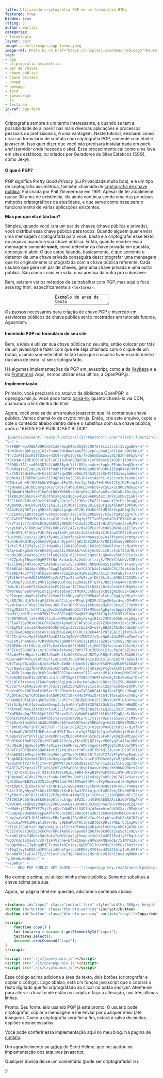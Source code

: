 ```yaml
---
title: Utilizando criptografia PGP em um formulário HTML
featured: true
hidden: true
rating: 3
author: marllus
categories:
- tecnologia
layout: post
image: assets/images/pgp-forms.jpeg
image-ref: Photo by <a href="https://unsplash.com/@maurosbicego">Mauro Sbicego</a>
tags:
- pgp
- criptografia assimétrica
- par de chaves
- chave pública
- chave privada
- gnupg
- openpgp
- form
- javascript
- js
- textarea
id-ref: pgp-form
---
```


Criptografia sempre é um termo interessante, e quando se tem a possibilidade de a inserir nas mais diversas aplicações e processos pessoais ou profissionais, é uma vantagem. Neste tutorial, ensinarei como criar um formulário de contato com criptografia PGP, somente com html e javascript. Isso quer dizer que você não precisará instalar nada em *back-end* (servidor onde hospeda o site). Esse procedimento cai como uma luva em  sites estáticos, ou criados por Geradores de Sites Estáticos (SSG), como Jekyll. 

#### O que é PGP?

PGP significa *Pretty Good Privacy* (ou Privacidade muito boa), e é um tipo de criptografia assimétrica, também chamada de <a href="https://pt.wikipedia.org/wiki/Criptografia_de_chave_p%C3%BAblica" target="_blank">criptografia de chave pública</a>. Foi criada por Phil Zimmerman em 1991. Apesar de ter atualmente quase 30 anos de existência, ela ainda continua sendo uma das principais métodos criptográficos da atualidade, e que serve como base para o funcionamento de várias aplicações existentes.

**Mas por que ela é tão boa?**

Simples, quando você cria um par de chaves (chave pública e privada), você distribui essa chave pública para todos. Quando alguém quer enviar uma mensagem criptografada para você, basta ela criptografar esse texto ou arquivo usando a sua chave pública. Então, quando receber essa mensagem somente **você**, como detentor da chave privada em questão, conseguirá abrir. O que estou falando, basicamente, é que somente o detentor de uma chave privada conseguirá descriptografar uma mensagem que foi originalmente criptografada com a chave pública referente. Cada usuário que gera um par de chaves, gera uma chave privada e uma outra pública. São como irmãs em vida, uma precisa da outra pra sobreviver.

 Bem, existem vários métodos de se trabalhar com PGP, mas aqui o foco será *tag* html, especificamente a `<textarea>`.

<center><textarea>Exemplo de area de texto</textarea></center>

Os passos necessários para criação de chave PGP e inserção em servidores públicos de chave pública serão mostrados em tutoriais futuros. Aguardem.

#### Inserindo PGP no formulário do seu site

Bem, a ideia é utilizar sua chave pública no seu site, então colocar por trás de um javascript e fazer com que ele seja chamado com o clique de um botão, usando somente html. Então tudo que o usuário tiver escrito dentro da caixa de texto irá ser criptografado.

Há algumas implementações de PGP em javascript, como a da [Keybase](https://keybase.io/kbpgp) e a do [Protonmail](https://openpgpjs.org/). Aqui, iremos utilizar essa última, a OpenPGP.js.

**Implementação**

Primeiro, você precisará do arquivo da biblioteca OpenPGP, o openpgp.min.js. Você pode tanto [baixá-lo](https://cdn.jsdelivr.net/npm/openpgp@4.10.4/dist/openpgp.min.js), quanto chamá-lo via CDN, chamando o link dentro do html.

Agora, você precisa de um arquivo javascript que irá conter sua chave pública. Vamos chamá-lo de crypto.min.js. Então, crie este arquivo, copie e cole o conteúdo abaixo dentro dele e o substitua com sua chave pública, após o "BEGIN PGP PUBLIC KEY BLOCK".

```javascript
`jQuery(document).ready(function(){$("#button").one("click",function(){if(!window.crypto.getRandomValues)return $("#button").val("Error"),window.alert("This browser isn't supported!"),!1;if("Encrypt"===$("#button").html()){var pubkey="-----BEGIN PGP PUBLIC KEY BLOCK-----\n" +
"\n" +
"xsFNBFrwpJABEADQRCHJXzd6FbwqK4Zo3Oq9l7OO767FIxsJrzIl3VqguBeY\n" +
"1RmJkckcBBP1ssy1K3xTn0WQ3MrNAw6a4Gf5CGzpFLLM4022KTi6euhDP/HM\n" +
"Tn/ZxF4IZswMJIfQ3w5+dZC9/rqPoIUjK6/fkQb0xDbmZoivB1J8Zh46FbzV\n" +
"X8cU9AugIRb1D0jsP1QlCyF/Ipuks00BqXlgD+iyP6W0orQ548B5rjr3Njrk\n" +
"25DNUi7A1fsw6Bk3D7bJ/W6R86ydrYtttQ9/gesdu+cfopkcEPahs3mqO3c+\n" +
"hUGdGgjryI/gLgb/CDTtP4ghAf8P46TctWt0QgubDYRU3BUjIEpgR44p799f\n" +
"UxYSNt16HsbKuxW+Ua5AJ3A7sqwQNEuG0mLZ9Rh3UJ3bXeTOf9UxvmyadWoe\n" +
"pONc6a2I7UEMkRGsXv5EYHQPmKiKa2ES6SJH7+ct4eFKC+dicsvo3grcu8n2\n" +
"OTHzLaSn+RlYHSRA5bYMDqWku5PuYOgEecIygFkQyT+MiVUH17Cy/KVFi+q4\n" +
"rgHyeUdZGhrDULArgJoKv/txqF/l4hoUCHkLSw4bnQ+9c5E2xuCdRUVNdGxp\n" +
"TjNWoWHi9keMtoF1UmPafN8xWKRBDt8HG+wM4416EvOaAMscQWCuDkfDzjXg\n" +
"llkQmIMqohLPuk4YsbdfNxaYgAiFQUgKy4lpCwARAQABzTJNYXJsbHVzIGRl\n" +
"IE1lbG8gTHVzdG9zYSA8bWFybGx1c2x1c3Rvc2FAZ21haWwuY29tPsLBfwQQ\n" +
"AQgAKQUCWvCkkQYLCQcIAwIJEL8jR6Tjicg9BBUICgIDFgIBAhkBAhsDAh4B\n" +
"AAoJEL8jR6Tjicg9BkkP/3qMa1gzgNbXT2HLiW4bk+SldB7A+GipADSqCZv/\n" +
"uDCEHmxyIB0zteZuVrv09Kz/o6B5Ts9GjaT6Sd8Opk8z/oz6JPgHSpgq76TU\n" +
"QoZwFmTPPOOb5YL61ur+gG10pJz8iLjlOqfgfPl7xU03ymhADhdIRYbG9iAU\n" +
"ssVT3m1zf/nabWL0c8gGA8C2yN0G2C4R1dm3cOMzq5IUHi2Ad4pAe3Jw9yMS\n" +
"vbyLh8Fy5TUNhUwzTFMixRdRxVZF/4Z7x/0vAQPLxrPvtOW2QNv6LajEllov\n" +
"db8+0VTuFTmLVzPJbrAEivq41mQ+jmKSScJcJ5m4cBixCJOzopXIP4z19cse\n" +
"TuKPtDCRCoy/1/2DP9Yfy4u88IOpVfgnGkrn+Wp8szBo/asTfrpyx6eYmVq/\n" +
"2Dm4Es0RG7BvgGGhAZVWgwLah0ypcFOjqKsIb822RZ/ArQD1zN5udyW8RcCF\n" +
"idtclfPiT37qTysIZriMg48k/1ZUD189lXs0UCkOIu6359ANldusr3/NjaYb\n" +
"EAq+oxDkgSoE+QYhHG6KycAqAIiVUmKAk/vVNEySnNzJimBcxFzkf2Cd/RLl\n" +
"ouduJd6BvGAYopEy3cZXls8QYpZp+6ZExxvoCcq8VCfLqDwNvy5y03R7cuik\n" +
"rSCZpzUjIBupkGWgHR75tNArRcdacNgRz2oOzbflzij8zTRNYXJsbHVzIGRl\n" +
"IE1lbG8gTHVzdG9zYSA8bWFybGx1cy5sdXN0b3NhQHN0aS51ZmMuYnI+wsFy\n" +
"BBABCAAcBQJdpkD5BgsJBwgDAgQVCAoCAxYCAQIbAwIeAQAKCRC/I0ek44nI\n" +
"PSbRD/4xJrftjhWlUswS+AR9+r1RwzKax4SKS9xzM5nAcIPrXmteN5f+47/T\n" +
"jT4LHeY9w+GADlA5VWWOsyZnRTIuz93av2kFxgylDKl6kiGveA90X3C2XUMb\n" +
"bKuhApf8JinJM3BMkjlgdADcUDfxcozS2mAzEfPTQYkkJN8cj45G4wKT0/KW\n" +
"zM4/BiJ84xKF2bA2wXHzQcPQ1GLAnrf77Oew21tD38z7Br8vDrbCk3UPghVa\n" +
"bWO7eEqhsaUPwW6In511g+P5ebbnWtVTMcHX35nhbysoxQdIgNzbu82+CWWX\n" +
"nP2acpqpUUgPc4IeEqG2VVam75LkBHypaFxlSWPbAoEaleUsCQq4/yOMjafc\n" +
"gs8O/SNcUjWToErqF1ZX0rakCCiLjqxNPvgLjM82R/ZUge8H6pcdvg/O4+RZ\n" +
"vvW+EuHkcTdhaSCmATNw/3KDUT4+3Bhdf1yyjtkhcAqgdwhSCUky/8JIYOzW\n" +
"97gJN2ZST1rkCFT11gqQwzXuMq9bd6bD3iTIY+MVboeAgEg+xiOppXiZWlGe\n" +
"kwH31//NiMlc+Hh87WYfFst8B21nQOKOwqMXZH6gY2KYJg1kR9k35iVlhuar\n" +
"3r9UTEPmRjlaFiWhOl4au5ixN9Qw4BiK3AyXikgIBIx223P0a5GhNuwspUqy\n" +
"2FlaaT38y3bxkd0CGFRVDa2q4ky0y80zTWFybGx1cyBkZSBNZWxvIEx1c3Rv\n" +
"c2EgPG1hcmxsdXNsdXN0b3NhQHJpc2V1cC5uZXQ+wsFyBBABCAAcBQJdpkEh\n" +
"BgsJBwgDAgQVCAoCAxYCAQIbAwIeAQAKCRC/I0ek44nIPQT1EAC2lIfVxGTN\n" +
"0c7Ss1nKcz9pk53SuR6S4oDI54oJqTNV+1ZMW72/xZaxNWBzAUwM5BvoZknC\n" +
"kBimMiTnm46ek/PJRYNWOsVo7gWN974FoVE3yIBX2ssBZHtxnnUSSycNDju0\n" +
"AlOE09nettFdUcGjcNTSz6zAYAnr6AFY3bH82ztj6KOEQ3fw/niAelGSivU/\n" +
"APZCKc5GSUBFA/Lm/iCUhhGefska9g0P8PxTTHxJBbBoiS3vuPp/aCbZiKv/\n" +
"2AcWv97+HNpoLtxvBD3d3onMnl6zUCXZ41cuAUBZZyUSBQe0L6DATq83A8Kf\n" +
"6UwTwHMhPvYL0l9tt6VrlIoU83OsJVuSUYWUiKIn1OU1Sl2uhIBz74JGduu1\n" +
"wfJToLpZB/aQDos6jd6UPkCMuIWH8rlHJmfb7zNOYvH05GPMuqMLOW8CKOAB\n" +
"VETNqw69Jg2fDkYdC8UmzwCQPGBN/iauy4/xljnKz2BgPcgbSkKmhISmMrIM\n" +
"vCW9BLZzwqnjkyQt0bSvvN07PS7YA+kmosxSI2I+wnscUM1uYUtnyBMOSl9B\n" +
"dEe52EOZbsM1zqZKYBzarafnaOTXkgK5ITXBX4Y4W99kZveBgX1EzEwKwmfD\n" +
"0iiDlGftrsnng2T64wPqNNz/6g1pxN2+Rarbm3wDwSr8BKzzJ51Z5UuN9dAh\n" +
"DVcurY/Xph4pI805TWFybGx1cyBkZSBNZWxvIEx1c3Rvc2EgPG1hcmxsdXMu\n" +
"bHVzdG9zYUB1bmlmYW5vci5lZHUuYnI+wsFyBBABCAAcBQJdpkFQBgsJBwgD\n" +
"AgQVCAoCAxYCAQIbAwIeAQAKCRC/I0ek44nIPWozD/42S4tT6blob6xm7AUy\n" +
"nDQ4BU3DlGEybzqhGTVOdOilEUfIf+Ed8jRpRNxKIFEEObyYUefMlHAJXYoe\n" +
"5tr5z2gEHlC4p0owSxNUwmpJLAyAvKOhTpOF18X07BJYQsN2bcIMHOhHHdDD\n" +
"rKkXKnOPAyEIdtrD3/Kt83CZFLloYaOL/rbOinbeit/bEq26LLRoZnCmM40B\n" +
"2YgPN8mqDq/7FH3CphS3KfT6avx5lCgVa5mNRigG8Et8lbVC6PJqD/nScKhk\n" +
"pOmLFLMmFSJK5li5kMFD1stmxvn2xWXVDLwrGL/y1j+P9wkasGSwy0vjLM9V\n" +
"Pe2Qx+X1hmdKV2nb3BbNk8HoJEATnxMUKY6zdY5HMwAdg+Ga0sVQFBSM6MLF\n" +
"5FbmFOSNWST1HTKJa5CRUT+rSiGp+/RZ0Z2/DO+m2qs0P0wGIcXBtJx+Q1of\n" +
"d5xWwAhVWC2Q71MkPs+osoL5WtEJksxafwYgXFkQd1pJgjoOwMoksjiHLbcJ\n" +
"U6Bpo529rYoFVlLq/leXmdPnzw2MLCb9K45m4GSzHdSoFoRryK0qZN9Mzypq\n" +
"PnDYKyOlRuMlyDZ8i/MZCpOHAf3+/qyfKtu5DjQZ1+ycVK66yq3lA4Rn/yhB\n" +
"XJ3NuzHjWpA6ulpMRF4SW1waxCeGRHrEi/WMF6ngwp+08MgQ2hcRCDUu7OM9\n" +
"kHvFCs7BTQRa8KSQARAAvrJ22rq18Yz/tY4Fv4RFJbP4Ql21Lxuvl01971xI\n" +
"Ax4WEQ8EbVhquS6YRUneqV6dog5TSw/DfERbO30lTi5dTZ7aVFYpVPmyEeqL\n" +
"InqkNQ1Dk3zXm07kVS/AxHzgV4pvNhPGv7urVazElEMQhzk6yYoM/jMXzHQv\n" +
"96RuPmklP27TFtjiYwP9rgMWWsTs6/UdbdNz2axr/Qn7cwZ8zchlF83qLrxN\n" +
"G4RIZwZ7YpzaIeIFiaRGSyHPVehPwGQ6tjbvploaxwYpP0u/XKNhKND96rxJ\n" +
"T3j42fC+X1Javi3j93ZcFSJY0L0RzbgEHR4rK+pN1PYNoF25QozUYHuM/oIP\n" +
"jRNyUoOG4IdbilPn/+/fn4Nu1NM7MouDxP1i11xdz6yFoO5u2W174JSvSsc+\n" +
"gH1OCoqHEB2VqYZ7QvDeqP9SZabfV9J8M5dW7QP+rvTKyVNmYmsKt0h9pFk6\n" +
"o4zdp6XJdIUbwTb7wFxd/NP1RLS7wEO1N4a/vvCbHwCMoQOYzN+yuSFr4HHe\n" +
"UAir3f0yRhyyE5L8Gv1B3MQW/tKsB1e8w3fPOAnjpcUIoBGJekjCMx0QPVDl\n" +
"3yfMotFv9zlNllLmkTI2VFZm2MX0j4iWqfZEj+1tGMraII/26dqbDKoO7iT5\n" +
"AT39CLRC5hfBuBtkGN5mURtcrcA4guhEPZ2Lru4S1M0AEQEAAcLBaQQYAQgA\n" +
"EwUCWvCkkgkQvyNHpOOJyD0CGwwACgkQvyNHpOOJyD0PGA/9H7vOmeeUZZg/\n" +
"rNMdH+jZ7FWZFYE7Vj/EcyQVe7db6DYklSODfH/A9memhtmCdX0SXxL/RFoK\n" +
"C6u8ykp8UoHONDxgpmAPlm7qCnxER5ESOmIq4suJNstD6UeN8DK4kNDJs+b7\n" +
"LNy/uaVXWIhfhP1sHKNxePBoPqmd6jER/dB+QeYwc99xlpWswuFmhZbSbIHZ\n" +
"cDxxSiAWFC1RRvEl19d+r0irJ9BDaKUpY0ClNeZBtQeRDDvsrMELrb3CopP6\n" +
"/TiXCJZSWFVc8FHgGV0NkL1u7zl2jY+PlmmNj28b1wbslmQRhaG9hBt2A76H\n" +
"Q32/otGET366Sc5c6GMvVhPuTA9amihSpwm87qOKJ9e0k90OtZxpSgt1n0LV\n" +
"q+oU2j8HzY4BUGc5de0afsTeMYV/yq2gCVnqoofXnht7o3PJ1Pv4lyEY8qlU\n" +
"0OO/AJolSmaw5h7cU71z94Vjhhe+bfbkiUwEF8HVG5RKNNxmdEr/51NY4ZJC\n" +
"e8DpVHKa/IZqAhgghTET+9xoIn8Zv1os/QQEWR3IJU9NfdyEKVBPCs760zYr\n" +
"zTbq2jvytnEBAumJF9harzdWumTgvloo3EPbCvXV04mxdJVAJImlpIu9jH5I\n" +
"KnoBW7d5CwE+e7TE//PC1atPsGy73Q/8BAEvv1dSr8HEV6Idh1I0oAUqHNbK\n" +
"yUQ+e6aB+0k=\n" +
"=zSWN\n" +
"-----END PGP PUBLIC KEY BLOCK-----";t=openpgp.key.readArmored(pubkey),n=openpgp.encryptMessage(t.keys,$("#input").val());return $("#input").val(n),$("#button").html("Done!"),!0}$("#input").val(""),$("#button").html("Encrypt")})});` 
```

No exemplo acima, eu utilizei minha chave pública. Somente substitua a chave acima pela sua.

Agora, na página html em questão, adicione o conteúdo abaixo.

```html

<textarea id="input" class="contact-form" style="width: 300px; height: 140px;"></textarea><br>
<button id="button" class="btn btn-warning">Encrypt</button> 
<button id="button" class="btn btn-warning" onclick="copy()">Copy</button>

<script>
    function copy() {
    let textarea = document.getElementById("input");
    textarea.select();
    document.execCommand("copy");
}
</script>

<script src="./js/jquery.min.js"></script>
<script src="./js/openpgp.min.js"></script>
<script src="./js/crypto.min.js"></script>

```

Esse código acima adiciona a área de texto, dois botões (criptografar e copiar o código). Logo abaixo, está um função javascript que o copiará o texto digitado que foi criptografado ao clicar no botão *encrypt*. Atente-se para alterar o local onde estão os scripts e faça a alteração, nas três últimas linhas.

Pronto. Seu formulário usando PGP já está pronto. O usuário pode criptografar, copiar a mensagem e lhe enviar por qualquer meio (até inseguro). Como a criptografia será fim a fim, estará a salvo de muitos espiões desnecessários.

Você pode conferir essa implementação aqui no meu blog. Na página de [contato](https://marllus.com/contato). 

Um agradecimento ao [artigo](https://scotthelme.co.uk/creating-a-pgp-contact-form/) do Scott Helme, que me ajudou na implementação dos arquivos javascript. 

Qualquer dúvida deixe um comentário (pode ser criptografado! rs). 

:)
